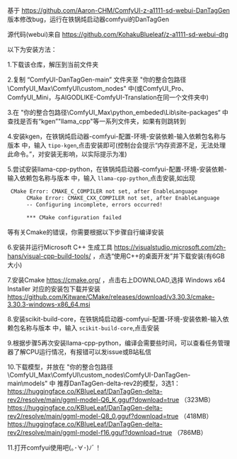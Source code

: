 基于 https://github.com/Aaron-CHM/ComfyUI-z-a1111-sd-webui-DanTagGen 版本修改bug，运行在铁锅炖启动器comfyui的DanTagGen

源代码(webui)来自 https://github.com/KohakuBlueleaf/z-a1111-sd-webui-dtg

以下为安装方法：

1.下载该仓库，解压到当前文件夹

2.复制 “ComfyUI-DanTagGen-main” 文件夹至 "你的整合包路径\ComfyUI_Max\ComfyUI\custom_nodes" 中(或ComfyUI_Pro、ComfyUI_Mini，与AIGODLIKE-ComfyUI-Translation在同一个文件夹中)

3.在 "你的整合包路径\ComfyUI_Max\python_embeded\Lib\site-packages“ 中查找是否有“kgen”"llama_cpp"等一系列文件夹，如果有则跳转到

4.安装kgen，在铁锅炖启动器-comfyui-配置-环境-安装依赖-输入依赖包名称与版本 中，输入 `tipo-kgen`,点击安装即可(控制台会提示“内存资源不足，无法处理此命令。”，对安装无影响，以实际提示为准)

5.尝试安装llama-cpp-python，在铁锅炖启动器-comfyui-配置-环境-安装依赖-输入依赖包名称与版本 中，输入 `llama-cpp-python`,点击安装,如出现
```bash
 CMake Error: CMAKE_C_COMPILER not set, after EnableLanguage
      CMake Error: CMAKE_CXX_COMPILER not set, after EnableLanguage
      -- Configuring incomplete, errors occurred!

      *** CMake configuration failed
```
等有关Cmake的错误，你需要根据以下步骤自行编译安装

6.安装并运行Microsoft C++ 生成工具 https://visualstudio.microsoft.com/zh-hans/visual-cpp-build-tools/ ，点选“使用C++的桌面开发”并下载安装(有6GB大小)

7.安装Cmake https://cmake.org/ ，点击右上DOWNLOAD,选择 Windows x64 Installer 对应的安装包下载并安装
  https://github.com/Kitware/CMake/releases/download/v3.30.3/cmake-3.30.3-windows-x86_64.msi

8.安装scikit-build-core，在铁锅炖启动器-comfyui-配置-环境-安装依赖-输入依赖包名称与版本 中，输入 `scikit-build-core`,点击安装

9.根据步骤5再次安装llama-cpp-python，编译会需要些时间，可以查看任务管理器了解CPU运行情况，有报错可以发issue或B站私信

10.下载模型，并放在 "你的整合包路径\ComfyUI_Max\ComfyUI\custom_nodes\ComfyUI-DanTagGen-main\models" 中
  推荐DanTagGen-delta-rev2的模型，3选1：
  https://huggingface.co/KBlueLeaf/DanTagGen-delta-rev2/resolve/main/ggml-model-Q6_K.gguf?download=true （323MB）
  https://huggingface.co/KBlueLeaf/DanTagGen-delta-rev2/resolve/main/ggml-model-Q8_0.gguf?download=true （418MB）
  https://huggingface.co/KBlueLeaf/DanTagGen-delta-rev2/resolve/main/ggml-model-f16.gguf?download=true （786MB）

11.打开comfyui使用吧(｡･∀･)ﾉﾞ！
